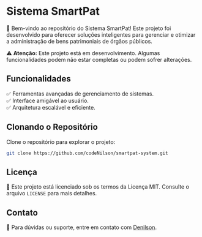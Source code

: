 # Sistema SmartPat

🚀 Bem-vindo ao repositório do Sistema SmartPat! Este projeto foi desenvolvido para oferecer soluções inteligentes para gerenciar e otimizar a administração de bens patrimoniais de órgãos públicos.

⚠️ **Atenção:** Este projeto está em desenvolvimento. Algumas funcionalidades podem não estar completas ou podem sofrer alterações.

## Funcionalidades

✅ Ferramentas avançadas de gerenciamento de sistemas.  
✅ Interface amigável ao usuário.  
✅ Arquitetura escalável e eficiente.

## Clonando o Repositório

Clone o repositório para explorar o projeto:
```bash
git clone https://github.com/codeNilson/smartpat-system.git
```

## Licença

📜 Este projeto está licenciado sob os termos da Licença MIT. Consulte o arquivo `LICENSE` para mais detalhes.

## Contato

📧 Para dúvidas ou suporte, entre em contato com [Denilson](mailto:fcodenilson@gmail.com).
